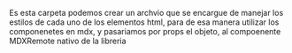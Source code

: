 Es esta carpeta podemos crear un archvio que se encargue de manejar los estilos de cada uno de los elementos html, para de esa manera utilizar los componenetes en mdx, y pasariamos por props el objeto, al compoenente MDXRemote nativo de la libreria
